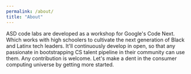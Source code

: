 ```yaml
---
permalink: /about/
title: "About"
---
```


ASD code labs are developed as a workshop for Google's Code Next. Which works with high schoolers to cultivate the next generation of Black and Latinx tech leaders.
It'll continuously develop in open, so that any passionate in bootstrapping CS talent pipeline in their community can use them.
Any contribution is welcome. Let's make a dent in the consumer computing universe by getting more started.
